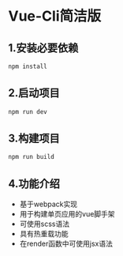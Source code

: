# Vue-Cli简洁版

## 1.安装必要依赖
```bash
npm install
```

## 2.启动项目
```bash
npm run dev
```

## 3.构建项目
```bash
npm run build
```

## 4.功能介绍
- 基于webpack实现
- 用于构建单页应用的vue脚手架
- 可使用scss语法
- 具有热重载功能
- 在render函数中可使用jsx语法
